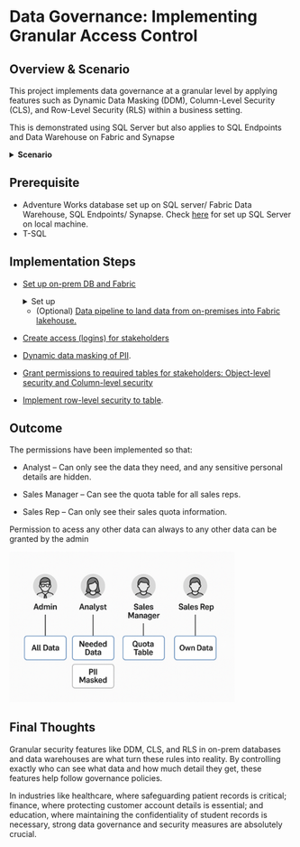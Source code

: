 

# Data Governance: Implementing Granular Access Control



## Overview & Scenario

This project implements data governance at a granular level by applying features such as Dynamic Data Masking (DDM), Column-Level Security (CLS), and Row-Level Security (RLS) within a business setting.

This is demonstrated using SQL Server but also applies to SQL Endpoints and Data Warehouse on Fabric and Synapse


  <details><summary><b> Scenario</b></summary>
Let's say . . .

A business has an Information Governance (IG) policy with data governance at its core, requiring that client and employee PII be safeguarded. An analyst needs historical sales quota data for analysis, but the raw data includes sensitive fields. Meanwhile, the sales manager wants sales reps to only see their own quotas when accessing a specific table.

The management has asked that this adheres the organization's IG.

So, a proposed **Solution** would be to:

- Access data must follow the **principle of least privilege** and regulatory compliance.

- Identify necessary tables so we can restrict or mask PII.

- Use **Column-Level Security (CLS)** and **Dynamic Data Masking(DDM** to hide sensitive fields from analyst.

- Apply **Row-Level Security (RLS)** so sales reps see only their data in a created Sales Quota table; managers and database admin can see all.

- Restrict tables or schemas not needed by the stakeholders with Object-Level Security.

  </details>

## Prerequisite

- Adventure Works database set up on SQL server/ Fabric Data Warehouse, SQL Endpoints/ Synapse. Check [here](https://github.com/adekolaolat/fabric-data-engineering-on-premises-db/blob/main/guides/on-prem-db-setup.md) for set up SQL Server on local machine.
- T-SQL  

## Implementation Steps

- [Set up  on-prem DB and Fabric](https://github.com/adekolaolat/fabric-data-engineering-on-premises-db/blob/main/guides/on-prem-db-setup.md)
  <details><summary>Set up</summary>

  - SQL Server, SSMS
  - Restore AdventureWorks database
  - Enable Remote Connections to SQL Server
  - Set up on-premises DB on machine

  </details>

  - (Optional) [Data pipeline to land data from  on-premises into Fabric lakehouse.](https://github.com/adekolaolat/fabric-data-engineering-on-premises-db/blob/main/guides/data-ingestion.md)

- [Create access (logins) for stakeholders](https://github.com/adekolaolat/granular-data-security-sql-server-fabric/blob/main/docs/create-db-access.md)
- [Dynamic data masking of PII](https://github.com/adekolaolat/granular-data-security-sql-server-fabric/blob/main/docs/mask-pii.md).
- [Grant permissions to required tables for stakeholders: Object-level security and Column-level security](https://github.com/adekolaolat/granular-data-security-sql-server-fabric/blob/main/docs/grant-access.md)
- [Implement row-level security to table](https://github.com/adekolaolat/granular-data-security-sql-server-fabric/blob/main/docs/implement-rls.md).

## Outcome

The permissions have been implemented so that:

- Analyst – Can only see the data they need, and any sensitive personal details are hidden.

- Sales Manager – Can see the quota table for all sales reps.

- Sales Rep – Can only see their sales quota information.
  
Permission to acess any other data can always to any other data can be granted by the admin 

<img src="images/governance_image.png" alt="Governance Image" width="400"/>
  
## Final Thoughts

Granular security features like DDM, CLS, and RLS in on-prem databases and data warehouses are what turn these rules into reality. By controlling exactly who can see what data and how much detail they get, these features help follow governance policies.

In industries like healthcare, where safeguarding patient records is critical; finance, where protecting customer account details is essential; and education, where maintaining the confidentiality of student records is necessary, strong data governance and security measures are absolutely crucial.
